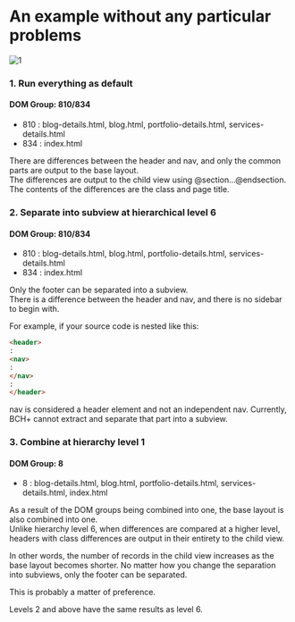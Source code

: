# An example without any particular problems
![1](https://github.com/user-attachments/assets/64e6e08a-7e25-4a44-8056-9932593b7a40)
### 1. Run everything as default
#### DOM Group: 810/834
- 810 : blog-details.html, blog.html, portfolio-details.html, services-details.html
- 834 : index.html

There are differences between the header and nav, and only the common parts are output to the base layout.<br>
The differences are output to the child view using @section...@endsection. The contents of the differences are the class and page title.

### 2. Separate into subview at hierarchical level 6
#### DOM Group: 810/834
- 810 : blog-details.html, blog.html, portfolio-details.html, services-details.html
- 834 : index.html

Only the footer can be separated into a subview.<br>
There is a difference between the header and nav, and there is no sidebar to begin with.

For example, if your source code is nested like this:
```html
<header>
:
<nav>
:
</nav>
:
</header>
```
nav is considered a header element and not an independent nav. Currently, BCH+ cannot extract and separate that part into a subview.

### 3. Combine at hierarchy level 1
#### DOM Group: 8
- 8 : blog-details.html, blog.html, portfolio-details.html, services-details.html, index.html

As a result of the DOM groups being combined into one, the base layout is also combined into one.<br>
Unlike hierarchy level 6, when differences are compared at a higher level, headers with class differences are output in their entirety to the child view.

In other words, the number of records in the child view increases as the base layout becomes shorter. No matter how you change the separation into subviews, only the footer can be separated.<br>

This is probably a matter of preference.

Levels 2 and above have the same results as level 6.
